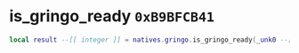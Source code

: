 # is_gringo_ready `0xB9BFCB41`

```lua
local result --[[ integer ]] = natives.gringo.is_gringo_ready(_unk0 --[[ integer ]])
```